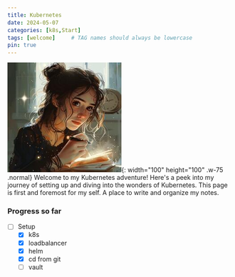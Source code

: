 ```yaml
---
title: Kubernetes
date: 2024-05-07
categories: [k8s,Start]
tags: [welcome]     # TAG names should always be lowercase
pin: true
---
```


![Desktop View](img/olivia_notes1.jpeg){: width="100" height="100" .w-75 .normal}
Welcome to my Kubernetes adventure! Here's a peek into my journey of setting up and diving into the wonders of Kubernetes. This page is first and foremost for my self. A place to write and organize my notes.

### Progress so far

- [ ] Setup
  - [x] k8s
  - [x] loadbalancer
  - [x] helm
  - [x] cd from git
  - [ ] vault
